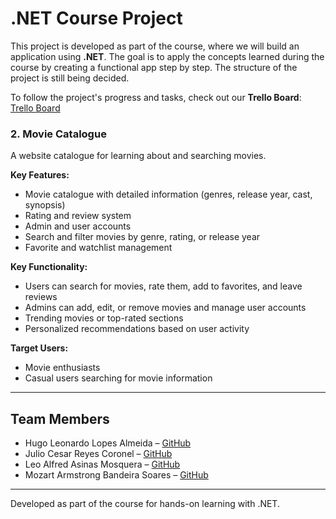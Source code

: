 # .NET Course Project

This project is developed as part of the course, where we will build an application using **.NET**. The goal is to apply the concepts learned during the course by creating a functional app step by step. The structure of the project is still being decided.

To follow the project's progress and tasks, check out our **Trello Board**:  
[Trello Board](https://trello.com/invite/b/68c21e192d9a9ad6a6321337/ATTI9f74bed7cfeeb322757f1491713a6b74B75199E4/c…)

### 2. Movie Catalogue

A website catalogue for learning about and searching movies.

**Key Features:**

- Movie catalogue with detailed information (genres, release year, cast, synopsis)
- Rating and review system
- Admin and user accounts
- Search and filter movies by genre, rating, or release year
- Favorite and watchlist management

**Key Functionality:**

- Users can search for movies, rate them, add to favorites, and leave reviews
- Admins can add, edit, or remove movies and manage user accounts
- Trending movies or top-rated sections
- Personalized recommendations based on user activity

**Target Users:**

- Movie enthusiasts
- Casual users searching for movie information

---

## Team Members

- Hugo Leonardo Lopes Almeida – [GitHub](https://github.com/hugolalmeida)
- Julio Cesar Reyes Coronel – [GitHub](https://github.com/julirey)
- Leo Alfred Asinas Mosquera – [GitHub](https://github.com/leoaam24)
- Mozart Armstrong Bandeira Soares – [GitHub](https://github.com/MozartSoares)

---

Developed as part of the course for hands-on learning with .NET.
